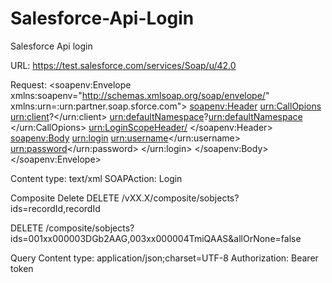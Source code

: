 # Salesforce-Api-Login

Salesforce Api login

URL: https://test.salesforce.com/services/Soap/u/42.0

Request:
<soapenv:Envelope xmlns:soapenv="http://schemas.xmlsoap.org/soap/envelope/" xmlns:urn=:urn:partner.soap.sforce.com">
<soapenv:Header>
<urn:CallOpions>
<urn:client>?</urn:client>
<urn:defaultNamespace>?<urn:defaultNamespace>
</urn:CallOpions>
<urn:LoginScopeHeader/>
</soapenv:Header>
<soapenv:Body>
<urn:login>
<urn:username></urn:username>
<urn:password></urn:password>
</urn:login>
</soapenv:Body>
</soapenv:Envelope>

Content type: text/xml
SOAPAction: Login

Composite Delete
DELETE /vXX.X/composite/sobjects?ids=recordId,recordId

DELETE /composite/sobjects?ids=001xx000003DGb2AAG,003xx000004TmiQAAS&allOrNone=false

Query
Content type: application/json;charset=UTF-8
Authorization: Bearer token
